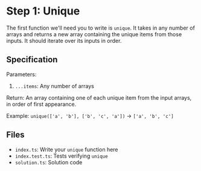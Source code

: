 # Step 1: Unique

The first function we'll need you to write is `unique`.
It takes in any number of arrays and returns a new array containing the unique items from those inputs.
It should iterate over its inputs in order.

## Specification

Parameters:

1. `...items`: Any number of arrays

Return: An array containing one of each unique item from the input arrays, in order of first appearance.

Example: `unique(['a', 'b'], ['b', 'c', 'a'])` -> `['a', 'b', 'c']`

## Files

- `index.ts`: Write your `unique` function here
- `index.test.ts`: Tests verifying `unique`
- `solution.ts`: Solution code
